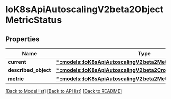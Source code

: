 # IoK8sApiAutoscalingV2beta2ObjectMetricStatus

## Properties
Name | Type | Description | Notes
------------ | ------------- | ------------- | -------------
**current** | [***::models::IoK8sApiAutoscalingV2beta2MetricValueStatus**](io.k8s.api.autoscaling.v2beta2.MetricValueStatus.md) |  | 
**described_object** | [***::models::IoK8sApiAutoscalingV2beta2CrossVersionObjectReference**](io.k8s.api.autoscaling.v2beta2.CrossVersionObjectReference.md) |  | 
**metric** | [***::models::IoK8sApiAutoscalingV2beta2MetricIdentifier**](io.k8s.api.autoscaling.v2beta2.MetricIdentifier.md) |  | 

[[Back to Model list]](../README.md#documentation-for-models) [[Back to API list]](../README.md#documentation-for-api-endpoints) [[Back to README]](../README.md)



